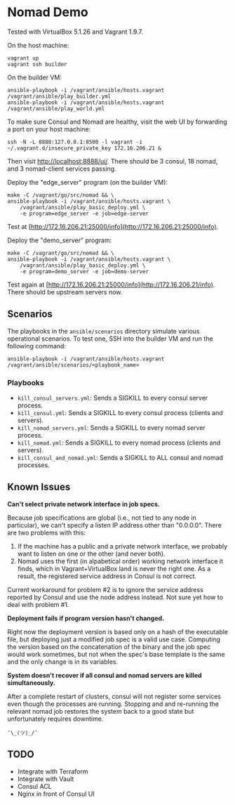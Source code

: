 # Nomad Demo

Tested with VirtualBox 5.1.26 and Vagrant 1.9.7.

On the host machine:

    vagrant up
    vagrant ssh builder

On the builder VM:

    ansible-playbook -i /vagrant/ansible/hosts.vagrant /vagrant/ansible/play_builder.yml
    ansible-playbook -i /vagrant/ansible/hosts.vagrant /vagrant/ansible/play_world.yml

To make sure Consul and Nomad are healthy, visit the web UI by
forwarding a port on your host machine:

    ssh -N -L 8888:127.0.0.1:8500 -l vagrant -i ~/.vagrant.d/insecure_private_key 172.16.206.21 &
    
Then visit [http://localhost:8888/ui/](http://localhost:8888/ui/). There
should be 3 consul, 18 nomad, and 3 nomad-client services passing.

Deploy the "edge_server" program (on the builder VM):

    make -C /vagrant/go/src/nomad && \
    ansible-playbook -i /vagrant/ansible/hosts.vagrant \
        /vagrant/ansible/play_basic_deploy.yml \
        -e program=edge_server -e job=edge-server

Test at [http://172.16.206.21:25000/info](http://172.16.206.21:25000/info).

Deploy the "demo_server" program:

    make -C /vagrant/go/src/nomad && \
    ansible-playbook -i /vagrant/ansible/hosts.vagrant \
        /vagrant/ansible/play_basic_deploy.yml \
        -e program=demo_server -e job=demo-server

Test again at [http://172.16.206.21:25000/info](http://172.16.206.21/info).
There should be upstream servers now.

## Scenarios

The playbooks in the `ansible/scenarios` directory simulate various
operational scenarios. To test one, SSH into the builder VM and run the
following command:

```
ansible-playbook -i /vagrant/ansible/hosts.vagrant /vagrant/ansible/scenarios/<playbook_name>
```

### Playbooks

* `kill_consul_servers.yml`: Sends a SIGKILL to every consul server process.
* `kill_consul.yml`: Sends a SIGKILL to every consul process (clients and servers).
* `kill_nomad_servers.yml`: Sends a SIGKILL to every nomad server process.
* `kill_nomad.yml`: Sends a SIGKILL to every nomad process (clients and servers).
* `kill_consul_and_nomad.yml`: Sends a SIGKILL to ALL consul and nomad processes.

## Known Issues

**Can't select private network interface in job specs.**

Because job specifications are global (i.e., not tied to any node in
particular), we can't specify a listen IP address other than "0.0.0.0".
There are two problems with this:

1. If the machine has a public and a private network interface, we
   probably want to listen on one or the other (and never both).
2. Nomad uses the first (in alpabetical order) working network interface
   it finds, which in Vagrant+VirtualBox land is never the right one. As
   a result, the registered service address in Consul is not correct.

Current workaround for problem #2 is to ignore the service address
reported by Consul and use the node address instead. Not sure yet how to
deal with problem #1.

**Deployment fails if program version hasn't changed.**

Right now the deployment version is based only on a hash of the
executable file, but deploying just a modified job spec is a valid use
case. Computing the version based on the concatenation of the binary and
the job spec would work sometimes, but not when the spec's base template
is the same and the only change is in its variables.

**System doesn't recover if all consul and nomad servers are killed simultaneously.**

After a complete restart of clusters, consul will not register some
services even though the processes are running. Stopping and and
re-running the relevant nomad job restores the system back to a good
state but unfortunately requires downtime.

`¯\_(ツ)_/¯`

## TODO

* Integrate with Terraform
* Integrate with Vault
* Consul ACL
* Nginx in front of Consul UI
